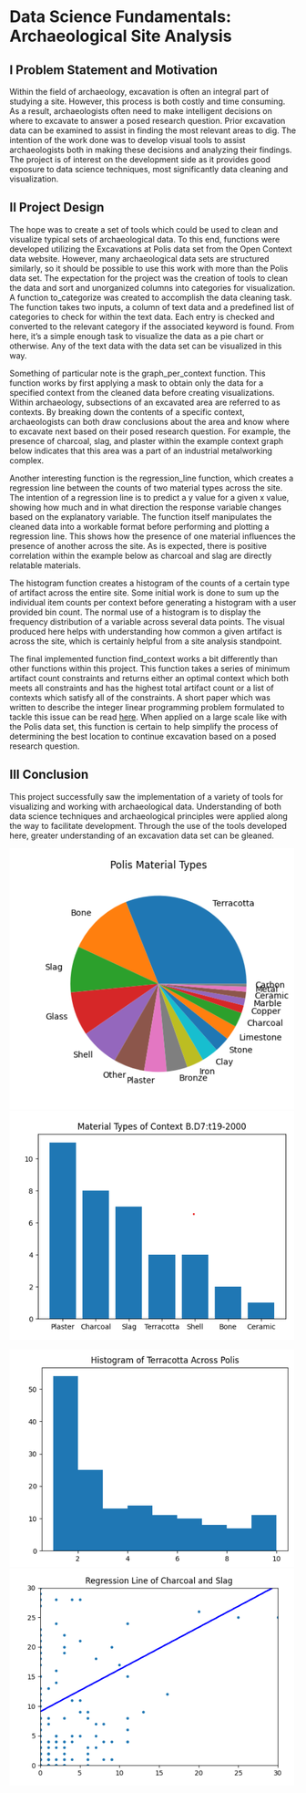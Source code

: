 # Data Science Fundamentals: Archaeological Site Analysis

## I Problem Statement and Motivation

Within the field of archaeology, excavation is often an integral part of studying a site. However, this process is both costly and time consuming. 
As a result, archaeologists often need to make intelligent decisions on where to excavate to answer a posed research question. Prior excavation data 
can be examined to assist in finding the most relevant areas to dig. The intention of the work done was to develop visual tools to assist archaeologists 
both in making these decisions and analyzing their findings. The project is of interest on the development side as it provides good exposure to data science 
techniques, most significantly data cleaning and visualization. 

## II Project Design

The hope was to create a set of tools which could be used to clean and visualize typical sets of archaeological data. To this end, functions were developed utilizing 
the Excavations at Polis data set from the Open Context data website. However, many archaeological data sets are structured similarly, so it should be possible to use 
this work with more than the Polis data set. The expectation for the project was the creation of tools to clean the data and sort and unorganized columns into categories for visualization. A function to_categorize was created to accomplish the data cleaning task. The function takes two inputs, a column of text data and a predefined list of categories to check for within the text data. Each entry is checked and converted to the relevant category if the associated keyword is found. From here, it’s a simple enough task to visualize the data as a pie chart or otherwise. Any of the text data with the data set can be visualized in this way. 

Something of particular note is the graph_per_context function. This function works by first applying a mask to obtain only the data for a specified context from the 
cleaned data before creating visualizations. Within archaeology, subsections of an excavated area are referred to as contexts. By breaking down the contents of a 
specific context, archaeologists can both draw conclusions about the area and know where to excavate next based on their posed research question. For example, the 
presence of charcoal, slag, and plaster within the example context graph below indicates that this area was a part of an industrial metalworking complex.

Another interesting function is the regression_line function, which creates a regression line between the counts of two material types across the site. The intention 
of a regression line is to predict a y value for a given x value, showing how much and in what direction the response variable changes based on the explanatory variable. The function itself manipulates the cleaned data into a workable format before performing and plotting a regression line. This shows how the presence of one material influences the presence of another across the site. As is expected, there is positive correlation within the example below as charcoal and slag are directly relatable materials.

The histogram function creates a histogram of the counts of a certain type of artifact across the entire site. Some initial work is done to sum up the 
individual item counts per context before generating a histogram with a user provided bin count. The normal use of a histogram is to display the frequency distribution 
of a variable across several data points. The visual produced here helps with understanding how common a given artifact is across the site, which is certainly helpful 
from a site analysis standpoint.

The final implemented function find_context works a bit differently than other functions within this project. This function takes a series of minimum artifact count constraints 
and returns either an optimal context which both meets all constraints and has the highest total artifact count or a list of contexts which satisfy all of the constraints. A short paper which was written to describe the integer linear programming problem formulated to 
tackle this issue can be read [here](https://medium.com/@panarom/selecting-an-archaeological-context-using-integer-linear-programming-8f60cf7a405d). When applied on a large scale like with the Polis data set, this function is certain to help simplify the process of determining 
the best location to continue excavation based on a posed research question.

## III Conclusion
This project successfully saw the implementation of a variety of tools for visualizing and working with archaeological data. Understanding of both data science 
techniques and archaeological principles were applied along the way to facilitate development. Through the use of the tools developed here, greater understanding 
of an excavation data set can be gleaned.



<p float="center">
  <img src="Images/Polis%20Materials%20Python.png" width="500" />
  <img src="/Images/Context%20Types%20Python.png" width="500" /> 
</p>
<p float="center">
  <img src="Images/Polis%20Histogram.png" width="500" />
  <img src="Images/Polis%20Regression%20Line.png" width="500" />
</p>
